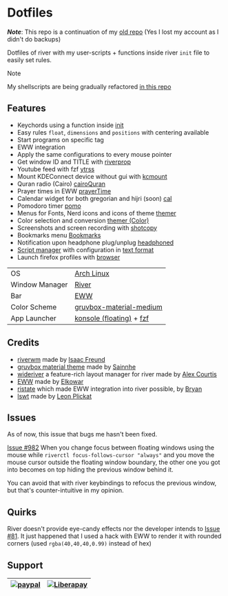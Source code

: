 # Dotfiles
_**Note**_: This repo is a continuation of my [old repo](https://github.com/cry0x11/boatcfg) (Yes I lost my account as I didn't do backups)

Dotfiles of river with my user-scripts + functions inside river `init` file to easily set rules.

> [!Note]
>My shellscripts are being gradually refactored [in this repo](https://github.com/warrior0x7/xlotus)

## Features
* Keychords using a function inside [init](.config/river/init)
* Easy rules `float`, `dimensions` and `positions` with centering available
* Start programs on specific tag
* EWW integration
* Apply the same configurations to every mouse pointer
* Get window ID and TITLE with [riverprop](.config/river/scripts/riverprop)
* Youtube feed with fzf [ytrss](.scripts/ytrss)
* Mount KDEConnect device without gui with [kcmount](.scripts/kcmount)
* Quran radio (Cairo) [cairoQuran](.scripts/bar/cairoQuran)
* Prayer times in EWW [prayerTime](.scripts/bar/prayerTime)
* Calendar widget for both gregorian and hijri (soon) [cal](.scripts/bar/cal)
* Pomodoro timer [pomo](.scripts/bar/pomo)
* Menus for Fonts, Nerd icons and icons of theme [themer](.scripts/themer)
* Color selection and conversion [themer (Color)](.scripts/themer)
* Screenshots and screen recording with [shotcopy](.scripts/shotcopy)
* Bookmarks menu [Bookmarks](.scripts/bookmark)
* Notification upon headphone plug/unplug [headphoned](.scripts/headphoned)
* [Script manager](.scripts/sman) with configuration in [text format](.scripts/data/sman.list)
* Launch firefox profiles with [browser](.scripts/browser)

|||
|-|-|
| OS             | [Arch Linux](https://archlinux.org) |
| Window Manager | [River](https://codeberg.org/river/river) |
| Bar            | [EWW](https://github.com/elkowar/eww) |
| Color Scheme   | [gruvbox-material-medium](https://github.com/sainnhe/gruvbox-material) |
| App Launcher   | [konsole (floating)](.scripts/extra/terman) + [fzf](.scripts/sman) |


## Credits
* [riverwm](https://codeberg.org/river/river) made by [Isaac Freund](https://codeberg.org/ifreund)
* [gruvbox material theme](https://github.com/sainnhe/gruvbox-material) made by [Sainnhe](https://github.com/sainnhe)
* [wideriver](https://github.com/alex-courtis/wideriver) a feature-rich layout manager for river made by [Alex Courtis](https://github.com/alex-courtis)
* [EWW](https://github.com/elkowar/eww) made by [Elkowar](https://github.com/elkowar/)
* [ristate](https://gitlab.com/snakedye/ristate/) which made EWW integration into river possible, by [Bryan](https://gitlab.com/snakedye/)
* [lswt](https://git.sr.ht/~leon_plickat/lswt) made by [Leon Plickat](https://git.sr.ht/~leon_plickat)

## Issues
As of now, this issue that bugs me hasn't been fixed.

[Issue #982](https://codeberg.org/river/river/issues/982) When you change focus between floating windows using the mouse while `riverctl focus-follows-cursor "always"` and you move the mouse cursor outside the floating window boundary, the other one you got into becomes on top hiding the previous window behind it.

You can avoid that with river keybindings to refocus the previous window, but that's counter-intuitive in my opinion.

## Quirks
River doesn't provide eye-candy effects nor the developer intends to [Issue #81](https://codeberg.org/river/river/issues/81). It just happened that I used a hack with EWW to render it with rounded corners (used `rgba(40,40,40,0.99)` instead of hex)

## Support
[![paypal](https://www.paypalobjects.com/en_US/i/btn/btn_donateCC_LG.gif)](https://www.paypal.me/warrior0x7) | [![Liberapay](https://liberapay.com/assets/widgets/donate.svg)](https://liberapay.com/Warrior0x7/donate)
|--|--|
